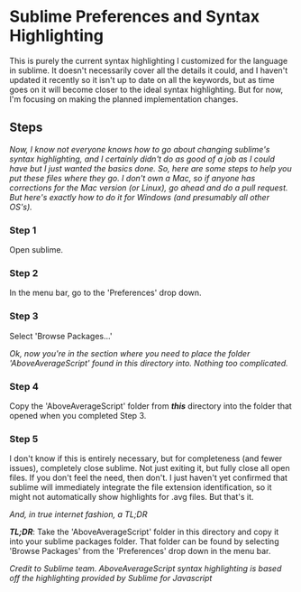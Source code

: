 # Sublime Preferences and Syntax Highlighting

This is purely the current syntax highlighting I customized for the language in sublime.
It doesn't necessarily cover all the details it could, and I haven't updated it recently so it 
isn't up to date on all the keywords, but as time goes on it will become closer to the ideal
syntax highlighting. But for now, I'm focusing on making the planned implementation changes.


## Steps

_Now, I know not everyone knows how to go about changing sublime's syntax highlighting, and I
certainly didn't do as good of a job as I could have but I just wanted the basics done. So, here
are some steps to help you put these files where they go. I don't own a Mac, so if anyone has
corrections for the Mac version (or Linux), go ahead and do a pull request. But here's exactly how
to do it for Windows (and presumably all other OS's)._

### Step 1
Open sublime.

### Step 2
In the menu bar, go to the 'Preferences' drop down.

### Step 3
Select 'Browse Packages...'


_Ok, now you're in the section where you need to place the folder 'AboveAverageScript' found
in this directory into. Nothing too complicated._ 


### Step 4
Copy the 'AboveAverageScript' folder from _**this**_ directory into the folder that opened when you
completed Step 3.

### Step 5
I don't know if this is entirely necessary, but for completeness (and fewer issues),
completely close sublime. Not just exiting it, but fully close all open files. If you
don't feel the need, then don't. I just haven't yet confirmed that sublime will immediately
integrate the file extension identification, so it might not automatically show highlights
for .avg files. But that's it.



_And, in true internet fashion, a TL;DR_


_**TL;DR**_: Take the 'AboveAverageScript' folder in this directory and copy it into your sublime packages folder.
That folder can be found by selecting 'Browse Packages' from the 'Preferences' drop down in the menu bar.


_Credit to Sublime team. AboveAverageScript syntax highlighting is based off the highlighting provided by Sublime for Javascript_
